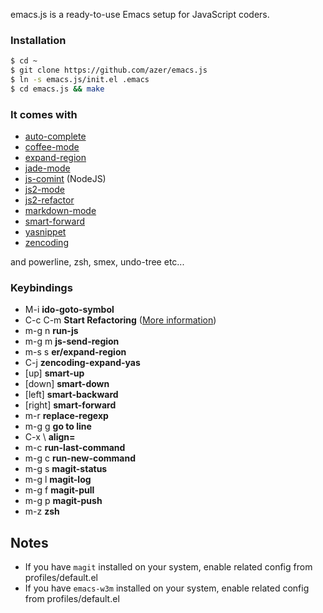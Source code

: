 emacs.js is a ready-to-use Emacs setup for JavaScript coders.

### Installation

```bash
$ cd ~
$ git clone https://github.com/azer/emacs.js
$ ln -s emacs.js/init.el .emacs
$ cd emacs.js && make
```

### It comes with

* [auto-complete](https://github.com/auto-complete/auto-complete)
* [coffee-mode](https://github.com/defunkt/coffee-mode)
* [expand-region](https://github.com/magnars/expand-region.el)
* [jade-mode](https://github.com/brianc/jade-mode)
* [js-comint](http://js-comint-el.sourceforge.net/) (NodeJS)
* [js2-mode](https://github.com/mooz/js2-mode)
* [js2-refactor](https://github.com/magnars/js2-refactor.el)
* [markdown-mode](https://github.com/defunkt/markdown-mode)
* [smart-forward](https://github.com/magnars/smart-forward.el)
* [yasnippet](https://github.com/capitaomorte/yasnippet)
* [zencoding](https://github.com/rooney/zencoding.git)

and powerline, zsh, smex, undo-tree etc...

### Keybindings

* M-i **ido-goto-symbol**
* C-c C-m **Start Refactoring** ([More information](https://github.com/magnars/js2-refactor.el))
* m-g n **run-js**
* m-g m **js-send-region**
* m-s s **er/expand-region**
* C-j **zencoding-expand-yas**
* [up] **smart-up**
* [down] **smart-down**
* [left] **smart-backward**
* [right] **smart-forward**
* m-r **replace-regexp**
* m-g g **go to line**
* C-x \ **align=**
* m-c **run-last-command**
* m-g c **run-new-command**
* m-g s **magit-status**
* m-g l **magit-log**
* m-g f **magit-pull**
* m-g p **magit-push**
* m-z **zsh**

## Notes

* If you have `magit` installed on your system, enable related config from profiles/default.el
* If you have `emacs-w3m` installed on your system, enable related config from profiles/default.el

